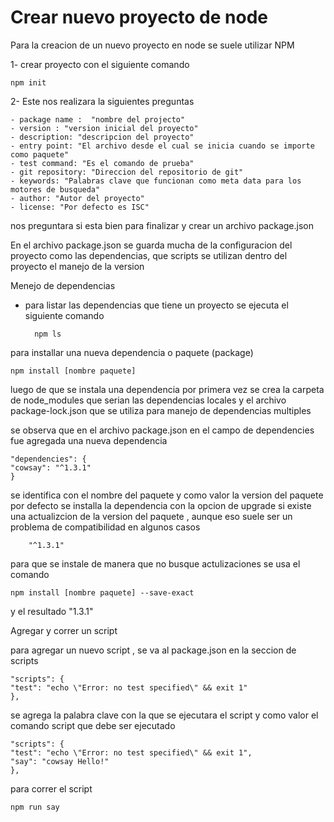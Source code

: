 # Crear nuevo proyecto de node

Para la creacion de un nuevo proyecto en node
se suele utilizar NPM 

1- crear proyecto con el siguiente comando 

    npm init

2- Este nos realizara la siguientes preguntas 

    - package name :  "nombre del projecto"
    - version : "version inicial del proyecto"
    - description: "descripcion del proyecto"
    - entry point: "El archivo desde el cual se inicia cuando se importe como paquete"
    - test command: "Es el comando de prueba"
    - git repository: "Direccion del repositorio de git"
    - keywords: "Palabras clave que funcionan como meta data para los motores de busqueda"
    - author: "Autor del proyecto"
    - license: "Por defecto es ISC"

nos preguntara si esta bien para finalizar y crear un archivo package.json

En el archivo package.json se guarda mucha de la configuracion del proyecto 
como las dependencias, que scripts se utilizan dentro del proyecto
el manejo de la version



Menejo de dependencias 

- para listar las dependencias que tiene un proyecto 
    se ejecuta el siguiente comando 

        npm ls


para installar una nueva dependencia o paquete (package)

    npm install [nombre paquete]

luego de que se instala una dependencia por primera vez
se crea la carpeta de 
node_modules  que serian las dependencias locales
y el archivo package-lock.json que se utiliza para manejo de dependencias multiples

se observa que en el archivo package.json en el campo de dependencies fue agregada una 
nueva dependencia 

    "dependencies": {
    "cowsay": "^1.3.1"
    }

se identifica con el nombre del paquete y como valor la version del paquete 
por defecto se installa la dependencia con la opcion de upgrade si existe una actualizcion de la 
version del paquete , aunque eso suele ser un problema de compatibilidad en algunos casos

        "^1.3.1"

para que se instale de manera que no busque actulizaciones se usa el comando 

    npm install [nombre paquete] --save-exact

y el resultado  "1.3.1"



Agregar y correr un script 

para agregar un nuevo script , se va al package.json en la seccion de scripts

    "scripts": {
    "test": "echo \"Error: no test specified\" && exit 1"
    },

se agrega la palabra clave con la que se ejecutara el script y como valor el comando script
que debe ser ejecutado    

    "scripts": {
    "test": "echo \"Error: no test specified\" && exit 1",
    "say": "cowsay Hello!"
    },


para correr el script 

    npm run say

